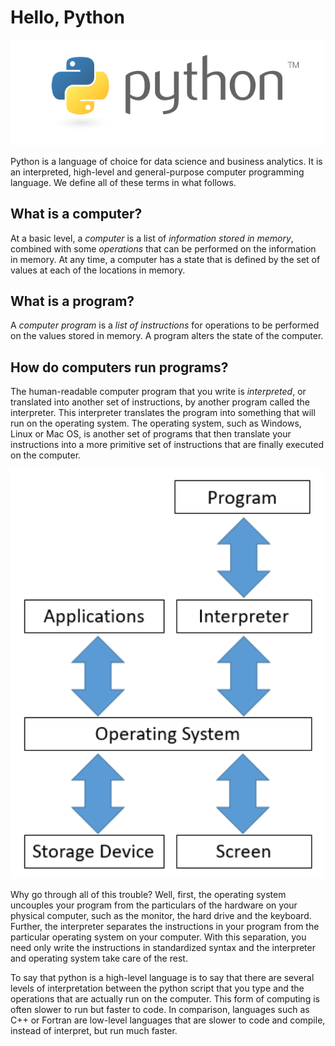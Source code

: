 # Hello, Python


<img src="Images/python_logo.png" width="500"/>

Python is a language of choice for data science and business analytics. 
It is an interpreted, high-level and general-purpose computer programming language. 
We define all of these terms in what follows. 



## What is a computer?

At a basic level, a *computer* is a list of *information stored in memory*, combined with some *operations* that can be performed on the information in memory.
At any time, a computer has a state that is defined by the set of values at each of the locations in memory.


## What is a program?

A *computer program* is a *list of instructions* for operations to be performed on the values stored in memory.
A program alters the state of the computer.


## How do computers run programs?

The human-readable computer program that you write is *interpreted*, or translated into another set of instructions, by another program called the interpreter.
This interpreter translates the program into something that will run on the operating system.
The operating system, such as Windows, Linux or Mac OS, is another set of programs that then translate your instructions into a more primitive set of instructions that are finally executed on the computer.

<img src="Images/Interpreter.png" width="500"/>

Why go through all of this trouble? Well, first, the operating system uncouples your program from the particulars of the hardware on your physical computer, such as the monitor, the hard drive and the keyboard.
Further, the interpreter separates the instructions in your program from the particular operating system on your computer.
With this separation, you need only write the instructions in standardized syntax and the interpreter and operating system take care of the rest.

To say that python is a high-level language is to say that there are several levels of interpretation between the python script that you type and the operations that are actually run on the computer. 
This form of computing is often slower to run but faster to code. 
In comparison, languages such as C++ or Fortran are low-level languages that are slower to code and compile, instead of interpret, but run much faster. 

